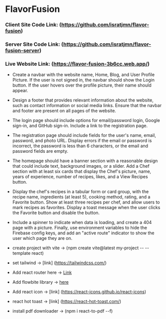 ﻿# FlavorFusion


### Client Site Code Link: (https://github.com/isratjmn/flavor-fusion)
### Server Site Code Link: (https://github.com/isratjmn/flavor-fusion-server)

### Live Website Link: (https://flavor-fusion-3b6cc.web.app/)


* Create a navbar with the website name, Home, Blog, and User Profile Picture. If the user is not signed in, the navbar should show the Login button. If the user hovers over the profile picture, their name should appear.

* Design a footer that provides relevant information about the website, such as contact information or social media links. Ensure that the navbar and footer are present on all pages of the website.

* The login page should include options for email/password login, Google sign-in, and GitHub sign-in. Include a link to the registration page.

* The registration page should include fields for the user's name, email, password, and photo URL. Display errors if the email or password is incorrect, the password is less than 6 characters, or the email and password fields are empty.

* The homepage should have a banner section with a reasonable design that could include text, background images, or a slider. Add a Chef section with at least six cards that display the Chef's picture, name, years of experience, number of recipes, likes, and a View Recipes button.

* Display the chef's recipes in a tabular form or card group, with the recipe name, ingredients (at least 5), cooking method, rating, and a Favorite button. Show at least three recipes per chef, and allow users to mark recipes as favorites. Display a toast message when the user clicks the Favorite button and disable the button.

* Include a spinner to indicate when data is loading, and create a 404 page with a picture. Finally, use environment variables to hide the Firebase config keys, and add an "active route" indicator to show the user which page they are on.


* create project with vite -> (npm create vite@latest my-project -- --template react)
* set tailwind -> [link] (https://tailwindcss.com/)
* Add react router here -> [Link](https://reactrouter.com/en/main)
* Add flowbite library -> [here](https://flowbite.com/docs/getting-started/react/)
* Add react icon -> [link] (https://react-icons.github.io/react-icons)
* react hot toast -> [link] (https://react-hot-toast.com/)
* install pdf downloader -> (npm i react-to-pdf --f)
